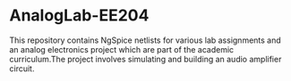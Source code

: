 # AnalogLab-EE204
This repository contains NgSpice netlists for various lab assignments and an analog electronics project which are part of the academic curriculum.The project involves simulating and building an audio amplifier circuit.
